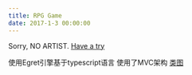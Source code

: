 ```yaml
---
title: RPG Game
date: 2017-1-3 00:00:00
---
```


Sorry, NO ARTIST.
[Have a try](http://htmlpreview.github.com/?https://github.com/Taye310/Game/blob/master/index.html)

使用Egret引擎基于typescript语言
使用了MVC架构
[类图](https://www.processon.com/view/link/582c8526e4b05594f4eabbdd)